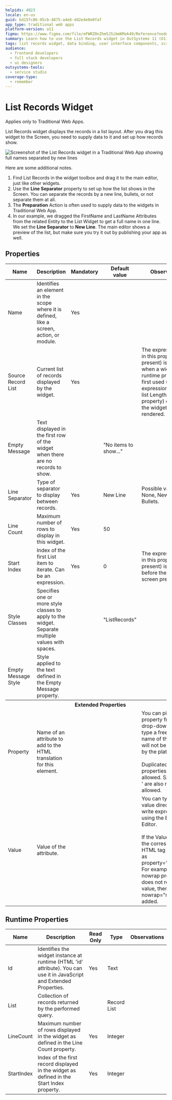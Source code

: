 ```yaml
---
helpids: 4023
locale: en-us
guid: bd15fc86-95cb-4875-a4e6-dd2e4e0e0faf
app_type: traditional web apps
platform-version: o11
figma: https://www.figma.com/file/eFWRZ0nZhm5J5ibmKMak49/Reference?node-id=615:339
summary: Learn how to use the List Records widget in OutSystems 11 (O11) to display records in a list layout for Traditional Web Apps.
tags: list records widget, data binding, user interface components, screen design, outsystems ui
audience:
  - frontend developers
  - full stack developers
  - ui designers
outsystems-tools:
  - service studio
coverage-type:
  - remember
---
```


# List Records Widget

<div class="info" markdown="1">

Applies only to Traditional Web Apps.

</div>

List Records widget displays the records in a list layout. After you drag this widget to the Screen, you need to supply data to it and set up how records show.

![Screenshot of the List Records widget in a Traditional Web App showing full names separated by new lines](images/list-records.png "List Records Widget Example")

Here are some additional notes.

1. Find List Records in the widget toolbox and drag it to the main editor, just like other widgets.
1. Use the **Line Separator** property to set up how the list shows in the Screen. You can separate the records by a new line, bullets, or not separate them at all.
1. The **Preparation** Action is often used to supply data to the widgets in Traditional Web App.
1. In our example, we dragged the FirstName and LastName Attributes from the related Entity to the List Widget to get a full name in one line. We set the **Line Separator** to **New Line**. The main editor shows a preview of the list, but make sure you try it out by publishing your app as well.

## Properties

<table markdown="1">
<thead>
<tr>
<th>Name</th>
<th>Description</th>
<th>Mandatory</th>
<th>Default value</th>
<th>Observations</th>
</tr>
</thead>
<tbody>
<tr>
<td title="Name">Name</td>
<td>Identifies an element in the scope where it is defined, like a screen, action, or module.</td>
<td>Yes</td>
<td></td>
<td></td>
</tr>
<tr>
<td title="Source Record List">Source Record List</td>
<td>Current list of records displayed by the widget.</td>
<td>Yes</td>
<td></td>
<td>The expression used in this property (if present) is evaluated when a widget runtime property is first used (e.g. an expression using the list Length runtime property) or when the widget is rendered.</td>
</tr>
<tr>
<td title="Empty Message">Empty Message</td>
<td>Text displayed in the first row of the widget when there are no records to show.</td>
<td></td>
<td>"No items to show..."</td>
<td></td>
</tr>
<tr>
<td title="Line Separator">Line Separator</td>
<td>Type of separator to display between records.</td>
<td>Yes</td>
<td>New Line</td>
<td>Possible values are: None, New Line and Bullets.</td>
</tr>
<tr>
<td title="Line Count">Line Count</td>
<td>Maximum number of rows to display in this widget.</td>
<td>Yes</td>
<td>50</td>
<td></td>
</tr>
<tr>
<td title="Start Index">Start Index</td>
<td>Index of the first List item to iterate. Can be an expression.</td>
<td>Yes</td>
<td>0</td>
<td>The expression used in this property (if present) is evaluated before the web screen preparation.</td>
</tr>
<tr>
<td title="Style Classes">Style Classes</td>
<td>Specifies one or more style classes to apply to the widget. Separate multiple values with spaces.</td>
<td></td>
<td>"ListRecords"</td>
<td></td>
</tr>
<tr>
<td title="Empty Message Style">Empty Message Style</td>
<td>Style applied to the text defined in the Empty Message property.</td>
<td></td>
<td></td>
<td></td>
</tr>
<tr >
<th colspan="5">Extended Properties</th>
</tr>
<tr>
<td title="Property">Property</td>
<td>Name of an attribute to add to the HTML translation for this element.</td>
<td></td>
<td></td>
<td>You can pick a property from the drop-down list or type a free text. The name of the property will not be validated by the platform.<br/><br/>Duplicated properties are not allowed. Spaces, " or ' are also not allowed.</td>
</tr>
<tr>
<td title="Value">Value</td>
<td>Value of the attribute.</td>
<td></td>
<td></td>
<td>You can type the value directly or write expressions using the Expression Editor.<br/><br/>If the Value is empty, the corresponding HTML tag is created as property="property". For example, the nowrap property does not require a value, therefore nowrap="nowrap" is added.</td>
</tr>
</tbody>
</table>

## Runtime Properties

<table markdown="1">
<thead>
<tr>
<th>Name</th>
<th>Description</th>
<th>Read Only</th>
<th>Type</th>
<th>Observations</th>
</tr>
</thead>
<tbody>
<tr>
<td>Id</td>
<td>Identifies the widget instance at runtime (HTML 'id' attribute). You can use it in JavaScript and Extended Properties.</td>
<td>Yes</td>
<td>Text</td>
<td></td>
</tr>
<tr>
<td>List</td>
<td>Collection of records returned by the performed query.</td>
<td></td>
<td>Record List</td>
<td></td>
</tr>
<tr>
<td>LineCount</td>
<td>Maximum number of rows displayed in the widget as defined in the Line Count property.</td>
<td>Yes</td>
<td>Integer</td>
<td></td>
</tr>
<tr>
<td>StartIndex</td>
<td>Index of the first record displayed in the widget as defined in the Start Index property.</td>
<td>Yes</td>
<td>Integer</td>
<td></td>
</tr>
</tbody>
</table>
